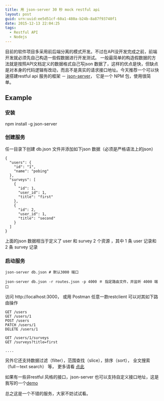 ```yaml
---
title: 用 json-server 30 秒 mock restful api
layout: post
guid: urn:uuid:ee5d51cf-60a1-480a-b24b-8a87f93740f1
date: 2015-12-13 22:04:25
tags:
  - Restful API
  - Nodejs
---
```



目前的软件项目多采用前后端分离的模式开发。不过在API没开发完成之前，前端开发就必须先自己构造一些假数据进行开发测试。
一般最简单的构造假数据的方法就是按照API文档定义的数据格式自己写json 数据了，这样的优点是快，但缺点是对本身的代码逻辑有改动，而且不是真实的请求接口地址。今天推荐一个可以快速搭建restful api 服务的框架 － [json-server](https://github.com/typicode/json-server)， 它是一个 NPM 包，使用很简单。


## Example

### 安装

npm install -g json-server

### 创建服务

任一目录下创建 db.json 文件并添加如下json 数据（必须是严格语法上的json）

```
{
  "users": {
    "id": "1",
    "name": "pobing"
  },
  "surveys": [
    {
      "id": 1,
      "user_id": 1,
      "title": "first"
    },
    {
      "id": 2,
      "user_id": 1,
      "title": "second"
    }
  ]
}

```

上面的json 数据相当于定义了 user 和 survey 2 个资源 ，其中 1 条 user 记录和 2 条 survey 记录


### 启动服务

```
json-server db.json # 默认3000 端口

json-server db.json -r routes.json -p 4000 ＃ 指定路由文件，并监听 4000 端口
```

访问 http://localhost:3000， 或用 Postman 任意一款restclient 可以对其如下路由操作

```
GET /users
GET /users/1
POST /users
PATCH /users/1
DELETE /users/1

GET /users/1/surveys
GET /surveys?title=first

....

```

另外它还支持数据过滤（filter），范围查找（slice），排序（sort）， 全文搜索（full－text search） 等， 更多请看 [点此](https://github.com/typicode/json-server/blob/master/README.md)

如果有一些非restful 风格的接口，json-server 也可以支持自定义接口地址，这是我写的一个[demo](https://github.com/pobing/json-server-custom-routes-demo)

总之这是一个不错的服务，大家不妨试试看。


